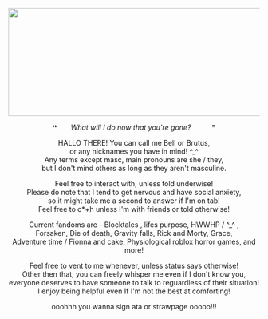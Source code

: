 <p align="center">

<img width="1197" height="216" alt="image" src="https://github.com/user-attachments/assets/7d82db07-8c23-44ff-8b1c-d149567da340" />

<p align="center">
 ❛❛  <i>What will I do now that you're gone?</i>   ❞

<p align="center">
HALLO THERE! You can call me Bell or Brutus, <br>
  or any nicknames you have in mind! ^_^ <br>
  Any terms except masc, main pronouns are she / they,  <br>
  but I don't mind others as long as they aren't masculine. 

<p align="center">
  Feel free to interact with, unless told underwise!  <br>
  Please do note that I tend to get nervous and have social anxiety,  <br>
  so it might take me a second to answer if I'm on tab!<br>
  Feel free to c*+h unless I'm with friends or told otherwise!

 <p align="center">
Current fandoms are -  Blocktales , lifes purpose, HWWHP / ^_^ , <br>
Forsaken, Die of death, Gravity falls, Rick and Morty, Grace, <br>
Adventure time / Fionna and cake, Physiological roblox horror games,  and more!

 <p align="center"> 
 Feel free to vent to me whenever, unless status says otherwise! <br>
Other then that, you can freely whisper me even if I don't know you, <br>
everyone deserves to have someone to talk to reguardless of their situation! <br>
I enjoy being helpful even If I'm not the best at comforting! 

 <p align="center"> 
ooohhh you wanna sign ata or strawpage ooooo!!!

